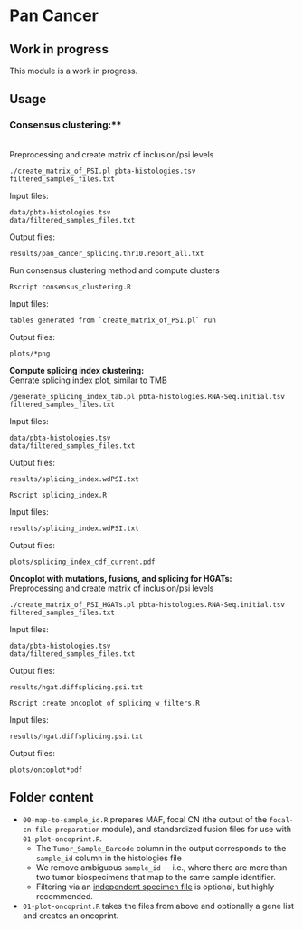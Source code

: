 # Pan Cancer

## Work in progress

This module is a work in progress.

## Usage
### Consensus clustering:**
<br>Preprocessing and create matrix of inclusion/psi levels
```
./create_matrix_of_PSI.pl pbta-histologies.tsv filtered_samples_files.txt
```

Input files:
```
data/pbta-histologies.tsv
data/filtered_samples_files.txt
```

Output files:
```
results/pan_cancer_splicing.thr10.report_all.txt
```

Run consensus clustering method and compute clusters
```
Rscript consensus_clustering.R
```

Input files:
```
tables generated from `create_matrix_of_PSI.pl` run
```

Output files:
```
plots/*png
```

**Compute splicing index clustering:**
<br>Genrate splicing index plot, similar to TMB

```
/generate_splicing_index_tab.pl pbta-histologies.RNA-Seq.initial.tsv filtered_samples_files.txt
```

Input files:
```
data/pbta-histologies.tsv
data/filtered_samples_files.txt
```

Output files:
```
results/splicing_index.wdPSI.txt
```

```
Rscript splicing_index.R
```

Input files:
```
results/splicing_index.wdPSI.txt
```

Output files:
```
plots/splicing_index_cdf_current.pdf
```

**Oncoplot with mutations, fusions, and splicing for HGATs:**
<br>Preprocessing and create matrix of inclusion/psi levels
```
./create_matrix_of_PSI_HGATs.pl pbta-histologies.RNA-Seq.initial.tsv filtered_samples_files.txt
```

Input files:
```
data/pbta-histologies.tsv
data/filtered_samples_files.txt
```

Output files:
```
results/hgat.diffsplicing.psi.txt
```

```
Rscript create_oncoplot_of_splicing_w_filters.R
```

Input files:
```
results/hgat.diffsplicing.psi.txt
```

Output files:
```
plots/oncoplot*pdf
```

## Folder content

* `00-map-to-sample_id.R` prepares MAF, focal CN (the output of the `focal-cn-file-preparation` module), and standardized fusion files for use with `01-plot-oncoprint.R`.
  * The `Tumor_Sample_Barcode` column in the output corresponds to the `sample_id` column in the histologies file
  * We remove ambiguous `sample_id` -- i.e., where there are more than two tumor biospecimens that map to the same sample identifier.
  * Filtering via an [independent specimen file](https://alexslemonade.github.io/OpenPBTA-manuscript/#selection-of-independent-samples) is optional, but highly recommended.
* `01-plot-oncoprint.R` takes the files from above and optionally a gene list and creates an oncoprint.
